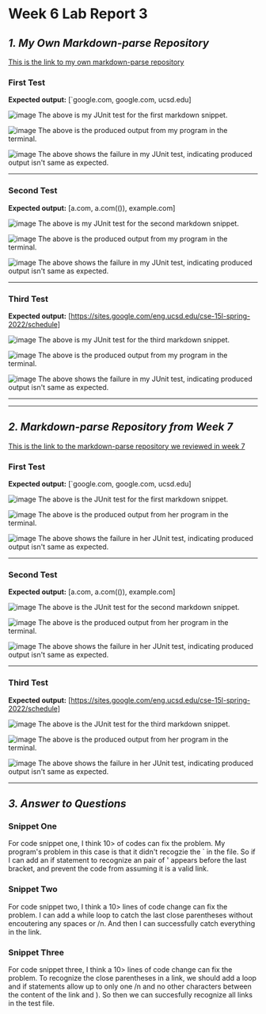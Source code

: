 # Week 6 Lab Report 3
## ***1. My Own Markdown-parse Repository***

[This is the link to my own markdown-parse repository](https://github.com/yeh0903/markdown-parser)

### **First Test** ###

**Expected output:** [`google.com, google.com, ucsd.edu]

![image](report4/local/report4-test1-code.png)
The above is my JUnit test for the first markdown snippet.

![image](report4/local/report4-run1.png)
The above is the produced output from my program in the terminal.

![image](report4/local/report4-failure1.png)
The above shows the failure in my JUnit test, indicating produced output isn't same as expected.

---

### **Second Test** ###

**Expected output:** [a.com, a.com(()), example.com]

![image](report4/local/report4-test2-code.png)
The above is my JUnit test for the second markdown snippet.

![image](report4/local/report4-run2.png)
The above is the produced output from my program in the terminal.

![image](report4/local/report4-failure2.png)
The above shows the failure in my JUnit test, indicating produced output isn't same as expected.

---

### **Third Test** ###

**Expected output:** [https://sites.google.com/eng.ucsd.edu/cse-15l-spring-2022/schedule]

![image](report4/local/report4-test3-code.png)
The above is my JUnit test for the third markdown snippet.

![image](report4/local/report4-run3.png)
The above is the produced output from my program in the terminal.

![image](report4/local/report4-failure3.png)
The above shows the failure in my JUnit test, indicating produced output isn't same as expected.

---
---

## ***2. Markdown-parse Repository from Week 7***

[This is the link to the markdown-parse repository we reviewed in week 7](https://github.com/Miyuki-L/markdown-parser)

### **First Test** ###

**Expected output:** [`google.com, google.com, ucsd.edu]

![image](report4/week7/test1_code.png)
The above is the JUnit test for the first markdown snippet.

![image](report4/week7/result_1.png)
The above is the produced output from her program in the terminal.

![image](report4/week7/failure_1.png)
The above shows the failure in her JUnit test, indicating produced output isn't same as expected.

---

### **Second Test** ###

**Expected output:** [a.com, a.com(()), example.com]

![image](report4/week7/test2_code.png)
The above is the JUnit test for the second markdown snippet.

![image](report4/week7/result_2.png)
The above is the produced output from her program in the terminal.

![image](report4/week7/failure_2.png)
The above shows the failure in her JUnit test, indicating produced output isn't same as expected.

---

### **Third Test** ###

**Expected output:** [https://sites.google.com/eng.ucsd.edu/cse-15l-spring-2022/schedule]

![image](report4/week7/test3_code.png)
The above is the JUnit test for the third markdown snippet.

![image](report4/week7/result_3.png)
The above is the produced output from her program in the terminal.

![image](report4/week7/failure_3.png)
The above shows the failure in her JUnit test, indicating produced output isn't same as expected.

---

## ***3. Answer to Questions***

### **Snippet One** ###

For code snippet one, I think 10> of codes can fix the problem. My program's problem in this case is that it didn't recogzie the ` in the file. So if I can add an if statement to recognize an pair of ' appears before the last bracket, and prevent the code from assuming it is a valid link.

### **Snippet Two** ###

For code snippet two, I think a 10> lines of code change can fix the problem. I can add a while loop to catch the last close parentheses without encoutering any spaces or /n. And then I can successfully catch everything in the link.

### **Snippet Three** ###

For code snippet three, I think a 10> lines of code change can fix the problem. To recognize the close parentheses in a link, we should add a loop and if statements allow up to only one /n and no other characters between the content of the link and ). So then we can succesfully recognize all links in the test file.